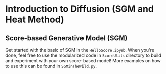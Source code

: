 # Introduction to Diffusion (SGM and Heat Method)

## Score-based Generative Model (SGM)
Get started with the basic of SGM in the `HelloScore.ipynb`. When you're done, feel free to use the 
modularized code in `ScoreUtils` directory to build and experiment with your own score-based model!
More examples on how to use this can be found in `SGMinTheWild.py`.

